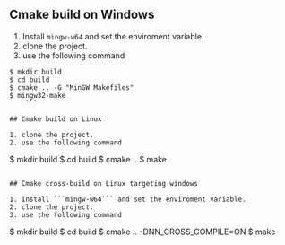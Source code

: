 ## Cmake build on Windows

1. Install ```mingw-w64``` and set the enviroment variable.
2. clone the project.
3. use the following command
```
$ mkdir build
$ cd build
$ cmake .. -G "MinGW Makefiles"
$ mingw32-make
    ```
    
## Cmake build on Linux

1. clone the project.
2. use the following command
```
$ mkdir build
$ cd build
$ cmake ..
$ make
```

## Cmake cross-build on Linux targeting windows

1. Install ```mingw-w64``` and set the enviroment variable.
2. clone the project.
3. use the following command
```
$ mkdir build
$ cd build
$ cmake .. -DNN_CROSS_COMPILE=ON
$ make
```
